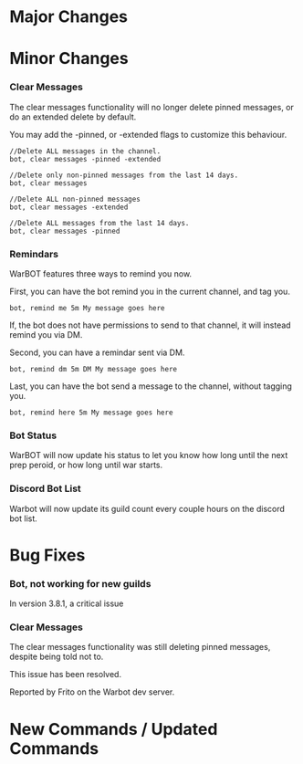 # Major Changes

# Minor Changes

### Clear Messages

The clear messages functionality will no longer delete pinned messages, or do an extended delete by default.

You may add the -pinned, or -extended flags to customize this behaviour.
```
//Delete ALL messages in the channel.
bot, clear messages -pinned -extended

//Delete only non-pinned messages from the last 14 days.
bot, clear messages

//Delete ALL non-pinned messages
bot, clear messages -extended

//Delete ALL messages from the last 14 days.
bot, clear messages -pinned
```

### Remindars

WarBOT features three ways to remind you now.

First, you can have the bot remind you in the current channel, and tag you.
```
bot, remind me 5m My message goes here
```
If, the bot does not have permissions to send to that channel, it will instead remind you via DM.

Second, you can have a remindar sent via DM.
```
bot, remind dm 5m DM My message goes here
```

Last, you can have the bot send a message to the channel, without tagging you.
```
bot, remind here 5m My message goes here
```
### Bot Status

WarBOT will now update his status to let you know how long until the next prep peroid, or how long until war starts.

### Discord Bot List

Warbot will now update its guild count every couple hours on the discord bot list.

# Bug Fixes

### Bot, not working for new guilds

In version 3.8.1, a critical issue 

### Clear Messages

The clear messages functionality was still deleting pinned messages, despite being told not to.

This issue has been resolved.

Reported by Frito on the Warbot dev server.
# New Commands / Updated Commands
